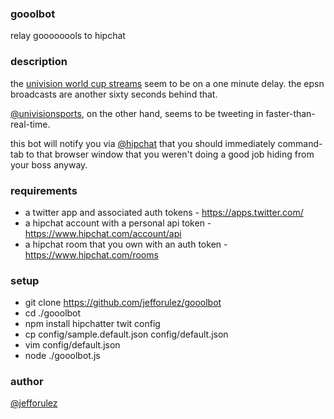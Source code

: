 
### gooolbot

relay goooooools to hipchat

### description

the [univision world cup streams](http://futbol.univision.com/) 
seem to be on a one minute delay.  the epsn broadcasts are another sixty seconds
behind that. 

[@univisionsports](https://twitter.com/UnivisionSports), on the other hand, 
seems to be tweeting in faster-than-real-time.

this bot will notify you via [@hipchat](https://twitter.com/hipchat) that you should 
immediately command-tab to that browser window that you weren't doing a good job 
hiding from your boss anyway.

### requirements

- a twitter app and associated auth tokens - https://apps.twitter.com/
- a hipchat account with a personal api token - https://www.hipchat.com/account/api
- a hipchat room that you own with an auth token - https://www.hipchat.com/rooms

### setup

* git clone https://github.com/jefforulez/gooolbot
* cd ./gooolbot
* npm install hipchatter twit config
* cp config/sample.default.json config/default.json
* vim config/default.json
* node ./gooolbot.js

### author

[@jefforulez](https://github.com/jefforulez)


